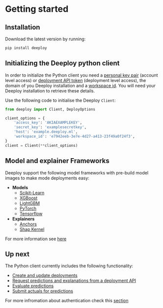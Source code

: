 # Getting started

## Installation

Download the latest version by running:

```bash
pip install deeploy
```


## Initializing the Deeploy python client
In order to initialize the Python client you need a [personal key pair](https://deeploy-ml.zendesk.com/hc/en-150/articles/6505862346386-Personal-key-pairs) (account level access) or [deployment API token](https://deeploy-ml.zendesk.com/hc/en-150/articles/360021070580-Integrating-a-Deployment) (deployment level access), the domain of you Deeploy installation and a [workspace id](https://deeploy-ml.zendesk.com/knowledge/articles/360019010659/en-150?brand_id=360002003940&return_to=%2Fhc%2Fen-150%2Farticles%2F360019010659). You will need your Deeploy installation to retrieve these details.

Use the following code to initialise the Deeploy `Client`:

```python
from deeploy import Client, DeployOptions

client_options = {
    'access_key': 'AKIAEXAMPLEKEY',
    'secret_key': 'examplesecretkey',
    'host': 'example.deeploy.ml',
    'workspace_id': 'e7942eeb-3e7e-4d27-a413-23f49a0f24f3',
}
client = Client(**client_options)
```

## Model and explainer Frameworks
Deeploy support the following model frameworks with pre-build model images to make mode deployments easy:
* **Models**
  * [Scikit-Learn](https://pypi.org/project/scikit-learn/0.20.3/)
  * [XGBoost](https://pypi.org/project/xgboost/0.82/)
  * [LightGBM](https://pypi.org/project/lightgbm/2.3.1/)
  * [PyTorch](https://pypi.org/project/torch/1.3.1/)
  * [Tensorflow](https://pypi.org/project/tensorflow/2.2.2/)
* **Explainers**
  * [Anchors](https://pypi.org/project/alibi/0.4.0/)
  * [Shap Kernel](https://pypi.org/project/shap/0.36.0/)

For more information see [here](https://deeploy-ml.zendesk.com/hc/en-150/articles/4411974086162-Recommended-Framework-Versions)

## Up next
The Python client currently includes the following functionality:
* [Create and update deployments](deploy.md)
* [Request predictions and explanations from a deployment API](infer.md)
* [Evaluate predictions](evaluate.md)
* [Submit actuals for predictions](actuals.md)


For more infromation about authentication check this [section](auth.md)